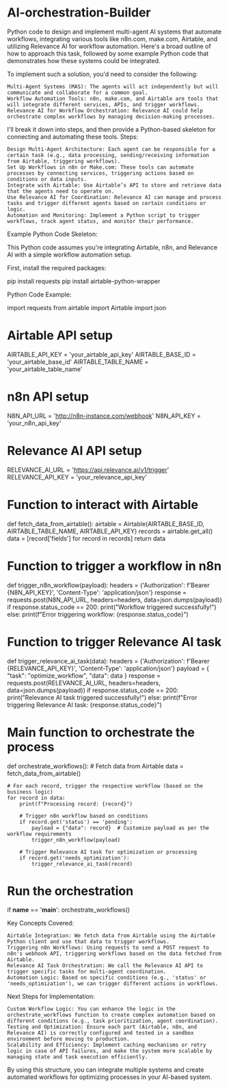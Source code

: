 # AI-orchestration-Builder
Python code to design and implement multi-agent AI systems that automate workflows, integrating various tools like n8n.com, make.com, Airtable, and utilizing Relevance AI for workflow automation. Here's a broad outline of how to approach this task, followed by some example Python code that demonstrates how these systems could be integrated.

To implement such a solution, you'd need to consider the following:

    Multi-Agent Systems (MAS): The agents will act independently but will communicate and collaborate for a common goal.
    Workflow Automation Tools: n8n, make.com, and Airtable are tools that will integrate different services, APIs, and trigger workflows.
    Relevance AI for Workflow Orchestration: Relevance AI could help orchestrate complex workflows by managing decision-making processes.

I'll break it down into steps, and then provide a Python-based skeleton for connecting and automating these tools.
Steps:

    Design Multi-Agent Architecture: Each agent can be responsible for a certain task (e.g., data processing, sending/receiving information from Airtable, triggering workflows).
    Set Up Workflows in n8n or Make.com: These tools can automate processes by connecting services, triggering actions based on conditions or data inputs.
    Integrate with Airtable: Use Airtable’s API to store and retrieve data that the agents need to operate on.
    Use Relevance AI for Coordination: Relevance AI can manage and process tasks and trigger different agents based on certain conditions or logic.
    Automation and Monitoring: Implement a Python script to trigger workflows, track agent status, and monitor their performance.

Example Python Code Skeleton:

This Python code assumes you're integrating Airtable, n8n, and Relevance AI with a simple workflow automation setup.

First, install the required packages:

pip install requests
pip install airtable-python-wrapper

Python Code Example:

import requests
from airtable import Airtable
import json

# Airtable API setup
AIRTABLE_API_KEY = 'your_airtable_api_key'
AIRTABLE_BASE_ID = 'your_airtable_base_id'
AIRTABLE_TABLE_NAME = 'your_airtable_table_name'

# n8n API setup
N8N_API_URL = 'http://n8n-instance.com/webhook'
N8N_API_KEY = 'your_n8n_api_key'

# Relevance AI API setup
RELEVANCE_AI_URL = 'https://api.relevance.ai/v1/trigger'
RELEVANCE_API_KEY = 'your_relevance_api_key'

# Function to interact with Airtable
def fetch_data_from_airtable():
    airtable = Airtable(AIRTABLE_BASE_ID, AIRTABLE_TABLE_NAME, AIRTABLE_API_KEY)
    records = airtable.get_all()
    data = [record['fields'] for record in records]
    return data

# Function to trigger a workflow in n8n
def trigger_n8n_workflow(payload):
    headers = {'Authorization': f'Bearer {N8N_API_KEY}', 'Content-Type': 'application/json'}
    response = requests.post(N8N_API_URL, headers=headers, data=json.dumps(payload))
    if response.status_code == 200:
        print("Workflow triggered successfully!")
    else:
        print(f"Error triggering workflow: {response.status_code}")

# Function to trigger Relevance AI task
def trigger_relevance_ai_task(data):
    headers = {'Authorization': f'Bearer {RELEVANCE_API_KEY}', 'Content-Type': 'application/json'}
    payload = {
        "task": "optimize_workflow",
        "data": data
    }
    response = requests.post(RELEVANCE_AI_URL, headers=headers, data=json.dumps(payload))
    if response.status_code == 200:
        print("Relevance AI task triggered successfully!")
    else:
        print(f"Error triggering Relevance AI task: {response.status_code}")

# Main function to orchestrate the process
def orchestrate_workflows():
    # Fetch data from Airtable
    data = fetch_data_from_airtable()
    
    # For each record, trigger the respective workflow (based on the business logic)
    for record in data:
        print(f"Processing record: {record}")
        
        # Trigger n8n workflow based on conditions
        if record.get('status') == 'pending':
            payload = {"data": record}  # Customize payload as per the workflow requirements
            trigger_n8n_workflow(payload)
        
        # Trigger Relevance AI task for optimization or processing
        if record.get('needs_optimization'):
            trigger_relevance_ai_task(record)

# Run the orchestration
if __name__ == '__main__':
    orchestrate_workflows()

Key Concepts Covered:

    Airtable Integration: We fetch data from Airtable using the Airtable Python client and use that data to trigger workflows.
    Triggering n8n Workflows: Using requests to send a POST request to n8n's webhook API, triggering workflows based on the data fetched from Airtable.
    Relevance AI Task Orchestration: We call the Relevance AI API to trigger specific tasks for multi-agent coordination.
    Automation Logic: Based on specific conditions (e.g., 'status' or 'needs_optimization'), we can trigger different actions in workflows.

Next Steps for Implementation:

    Custom Workflow Logic: You can enhance the logic in the orchestrate_workflows function to create complex automation based on different conditions (e.g., task prioritization, agent coordination).
    Testing and Optimization: Ensure each part (Airtable, n8n, and Relevance AI) is correctly configured and tested in a sandbox environment before moving to production.
    Scalability and Efficiency: Implement caching mechanisms or retry logic in case of API failures, and make the system more scalable by managing state and task execution efficiently.

By using this structure, you can integrate multiple systems and create automated workflows for optimizing processes in your AI-based system.
